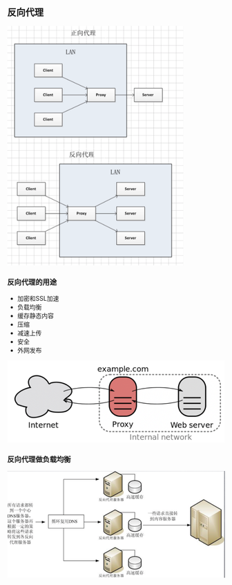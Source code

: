 ## 反向代理

![](../image/proxy.png)

### 反向代理的用途

- 加密和SSL加速 
- 负载均衡 
- 缓存静态内容 
- 压缩 
- 减速上传 
- 安全 
- 外网发布 

![](../image/proxy2.png)

### 反向代理做负载均衡

![](../image/proxy3.png)

